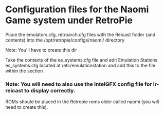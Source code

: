 # Configuration files for the Naomi Game system under RetroPie

Place the emulators.cfg, retroarch.cfg files with the Reicast folder (and contents) into the /opt/retropie/configs/naomi/ directory

Note: You'll have to create this dir

Take the contexts of the es_systems.cfg file and edit Emulation Stations es_systems.cfg located at /etc/emulationstation and add this to the file within the </systems> section

### Note: You will need to also use the IntelGFX config file for lr-reicast to display correctly.

ROMs should be placed in the Retropie roms older called naomi (you will need to create this).
